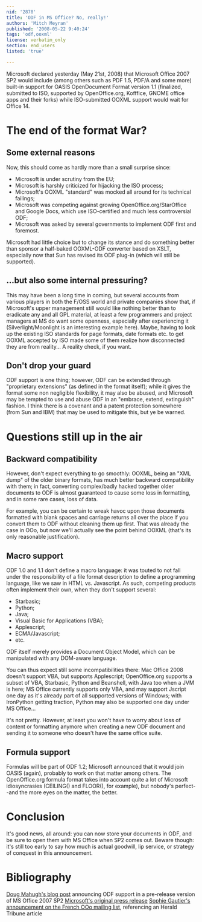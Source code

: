 ```yaml
---
nid: '2878'
title: 'ODF in MS Office? No, really!'
authors: 'Mitch Meyran'
published: '2008-05-22 9:40:24'
tags: 'odf,ooxml'
license: verbatim_only
section: end_users
listed: 'true'

---
```

Microsoft declared yesterday (May 21st, 2008) that Microsoft Office 2007 SP2 would include (among others such as PDF 1.5, PDF/A and some more) built-in support for OASIS OpenDocument Format version 1.1 (finalized, submitted to ISO, supported by OpenOffice.org, Kofffice, GNOME office apps and their forks) while ISO-submitted OOXML support would wait for Office 14.

<!--break-->

# The end of the format War?

## Some external reasons

Now, this should come as hardly more than a small surprise since:

* Microsoft is under scrutiny from the EU;
* Microsoft is harshly criticized for hijacking the ISO process;
* Microsoft's OOXML "standard" was mocked all around for its technical failings;
* Microsoft was competing against growing OpenOffice.org/StarOffice and Google Docs, which use ISO-certified and much less controversial ODF;
* Microsoft was asked by several governments to implement ODF first and foremost.

Microsoft had little choice but to change its stance and do something better than sponsor a half-baked OOXML-ODF converter based on XSLT, especially now that Sun has revised its ODF plug-in (which will still be supported).

## ...but also some internal pressuring?

This may have been a long time in coming, but several accounts from various players in both the F/OSS world and private companies show that, if Microsoft's upper management still would like nothing better than to eradicate any and all GPL material, at least a few programmers and project managers at MS do want some openness, especially after experiencing it (Silverlight/Moonlight is an interesting example here).
Maybe, having to look up the existing ISO standards for page formats, date formats etc. to get OOXML accepted by ISO made some of them realize how disconnected they are from reality... A reality check, if you want.

## Don't drop your guard

ODF support is one thing; however, ODF can be extended through "proprietary extensions" (as defined in the format itself); while it gives the format some non negligible flexibility, it may also be abused, and Microsoft may be tempted to use and abuse ODF in an "embrace, extend, extinguish" fashion. I think there is a covenant and a patent protection somewhere (from Sun and IBM) that may be used to mitigate this, but ye be warned.

# Questions still up in the air

## Backward compatibility

However, don't expect everything to go smoothly: OOXML, being an "XML dump" of the older binary formats, has much better backward compatibility with them; in fact, converting complex/badly hacked together older documents to ODF is almost guaranteed to cause some loss in formatting, and in some rare cases, loss of data.

For example, you can be certain to wreak havoc upon those documents formatted with blank spaces and carriage returns all over the place if you convert them to ODF without cleaning them up first. That was already the case in OOo, but now we'll actually see the point behind OOXML (that's its only reasonable justification).

## Macro support

ODF 1.0 and 1.1 don't define a macro language: it was touted to not fall under the responsibility of a file format description to define a programming language, like we saw in HTML vs. Javascript. As such, competing products often implement their own, when they don't support several:

* Starbasic;
* Python;
* Java;
* Visual Basic for Applications (VBA);
* Applescript;
* ECMA/Javascript;
* etc.

ODF itself merely provides a Document Object Model, which can be manipulated with any DOM-aware language.

You can thus expect still some incompatibilities there: Mac Office 2008 doesn't support VBA, but supports Applescript; OpenOffice.org supports a subset of VBA, Starbasic, Python and Beanshell, with Java too when a JVM is here; MS Office currently supports only VBA, and may support Jscript one day as it's already part of all supported versions of Windows; with IronPython getting traction, Python may also be supported one day under MS Office...

It's not pretty. However, at least you won't have to worry about loss of content or formatting anymore when creating a new ODF document and sending it to someone who doesn't have the same office suite.

## Formula support

Formulas will be part of ODF 1.2; Microsoft announced that it would join OASIS (again), probably to work on that matter among others. The OpenOffice.org formula format takes into account quite a lot of Microsoft idiosyncrasies (CEILING() and FLOOR(), for example), but nobody's perfect--and the more eyes on the matter, the better.

# Conclusion

It's good news, all around: you can now store your documents in ODF, and be sure to open them with MS Office when SP2 comes out. Beware though: it's still too early to say how much is actual goodwill, lip service, or strategy of conquest in this announcement.

# Bibliography

[Doug Mahugh's blog post](http://blogs.msdn.com/dmahugh/archive/2008/05/21/office-support-for-document-format-standards.aspx) announcing ODF support in a pre-release version of MS Office 2007 SP2
[Microsoft's original press release](http://www.microsoft.com/Presspass/press/2008/may08/05-21ExpandedFormatsPR.mspx)
[Sophie Gautier's announcement on the French OOo mailing list](http://fr.openoffice.org/servlets/ReadMsg?list=discuss&msgNo=9515), referencing an Herald Tribune article
